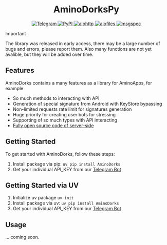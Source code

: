 <div align="center">
    <h1>AminoDorksPy</h1>
    <a href="https://t.me/aminodorks">
    <img src="https://img.shields.io/badge/Telegram-2CA5E0?style=for-the-badge&logo=telegram&logoColor=white" alt="Telegram">
    </a>
    <a href="https://pypi.org/project/aminodorks/">
    <img src="https://img.shields.io/badge/PyPI-3776AB?style=for-the-badge&logo=python&logoColor=white" alt="PyPI">
    </a>
    <a href="https://docs.aiohttp.org/">
    <img src="https://img.shields.io/badge/aiohttp-009688?style=for-the-badge&logo=aiohttp&logoColor=white" alt="aiohttp">
    </a>
    <a href="https://github.com/aio-libs/aiofiles">
    <img src="https://img.shields.io/badge/aiofiles-007ACC?style=for-the-badge&logo=python&logoColor=white" alt="aiofiles">
    </a>
    <a href="https://msgspec.msgpack.org/">
    <img src="https://img.shields.io/badge/msgspec-000000?style=for-the-badge&logo=python&logoColor=white" alt="msgspec">
    </a>
</div>

> [!IMPORTANT] 
> The library was released in early access, there may be a large number of bugs and errors, please report them. Also many functions are not yet avalible, but they will be added over time.

## Features

AminoDorks contains a many features as a library for AminoApps, for example
* So much methods to interacting with API
* Generation of special signature from Android with KeyStore bypassing
* Non-limited requests rate limit for signatures generation
* Huge priority for creating user bots for stressing
* Supporting of so much types with API interacting
* [Fully open source code of server-side](https://github.com/thatcelt/dorks_api)

## Getting Started
To get started with AminoDorks, follow these steps:
1. Install package via pip: `uv pip install AminoDorks`
2. Get your individual API_KEY from our
[Telegram Bot](https://t.me/aminodorks_bot)

## Getting Started via UV
1. Initialize uv package `uv init`
2. Install package via uv: `uv pip install AminoDorks`
3. Get your individual API_KEY from our
[Telegram Bot](https://t.me/aminodorks_bot)

## Usage
... coming soon.